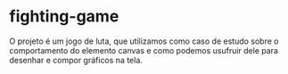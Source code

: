 # fighting-game

O projeto é um jogo de luta, que utilizamos como caso de estudo sobre o comportamento do elemento canvas e como podemos usufruir dele para desenhar e compor gráficos na tela.
